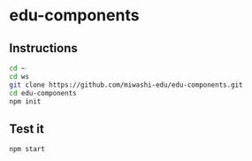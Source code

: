 # edu-components

## Instructions 

```bash
cd ~
cd ws
git clone https://github.com/miwashi-edu/edu-components.git
cd edu-components
npm init
```

## Test it

```bash
npm start
```
